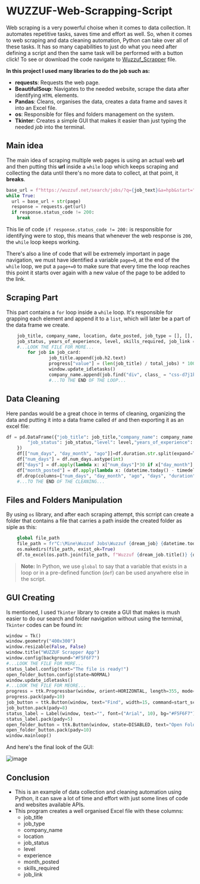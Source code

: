 # WUZZUF-Web-Scrapping-Script
Web scraping is a very powerful choise when it comes to data collection. It automates repetitive tasks, saves time and effort as well. So, when it comes to web scraping and data cleaning automation, Python can take over all of these tasks. It has so many capabilities to just do what you need after defining a script and then the same task will be performed with a button click! To see or download the code navigate to [Wuzzuf_Scrapper](https://github.com/ahmedgalaaali/WUZZUF-Web-Scrapping-Script/blob/main/Wuzzuf_Scrapper.py) file.

**In this project I used many libraries to do the job such as:**
- **requests**: Requests the web page.
- **BeautifulSoup**: Navigates to the needed website, scrape the data after identifying `HTML` elements.
- **Pandas**: Cleans, organises the data, creates a data frame and saves it into an Excel file.
- **os**: Responsible for files and folders management on the system.
- **Tkinter**: Creates a simple GUI that makes it easier than just typing the needed *job* into the terminal.

## Main idea
The main idea of scraping multiple web pages is using an actual web **url** and then putting this **url** inside a `while` loop which keeps scraping and collecting the data until there's no more data to collect, at that point, it **breaks**.
```python
base_url = f"https://wuzzuf.net/search/jobs/?q={job_text}&a=hpb&start="
while True:
  url = base_url + str(page)
  response = requests.get(url)
  if response.status_code != 200:
    break
```
This lie of code `if response.status_code != 200:` is responsible for identifying were to stop, this means that whenever the web response is `200`, the `while` loop keeps working.

There's also a line of code that will be extremely important in page navigation, we must have identified a variable `page=0`, at the end of the `while` loop, we put a `page+=0` to make sure that every time the loop reaches this point it starts over again with a new value of the page to be added to the link.

## Scraping Part
This part contains a `for` loop inside a `while` loop. It's responsible for grapping each element and append it to a `list`, which will later be a part of the data frame we create.
```python
    job_title, company_name, location, date_posted, job_type = [], [], [], [], []
    job_status, years_of_experience, level, skills_required, job_link = [], [], [], [], []
    #...LOOK THE FILE FOR MORE...
        for job in job_card:
                job_title.append(job.h2.text)
                progress["value"] = (len(job_title) / total_jobs) * 100
                window.update_idletasks()
                company_name.append(job.find("div", class_ = "css-d7j1kk").a.text.replace(" -", "").strip())
                #...TO THE END OF THE LOOP...
```

## Data Cleaning
Here pandas would be a great choce in terms of cleaning, organizing the data and putting it into a data frame called `df` and then exporting it as an excel file:
```python
df = pd.DataFrame({"job_title": job_title,"company_name": company_name,"location": location,"duration": date_posted,"job_type": job_type,
        "job_status": job_status,"level": level,"years_of_experience": years_of_experience,"skills_required": skills_required,"job_link": job_link
    })
    df[["num_days", "day_month", "ago"]]=df.duration.str.split(expand=True)
    df["num_days"] = df.num_days.astype(int)
    df["days"] = df.apply(lambda x: x["num_days"]*30 if x["day_month"] == "months" else x["num_days"], axis=1)
    df["month_posted"] = df.apply(lambda x: (datetime.today() - timedelta(days=x["days"])).strftime("%B"), axis=1)
    df.drop(columns=["num_days", "day_month", "ago", "days", "duration"], inplace=True)
    #...TO THE END OF THE CLEANING...
```

## Files and Folders Manipulation
By using `os` library, and after each scraping attempt, this scrript can create a folder that contains a file that carries a path inside the created folder as siple as this:
```python
    global file_path
    file_path = fr"C:\Mine\Wuzzuf Jobs\Wuzzuf {dream_job} {datetime.today().strftime('%d-%m-%Y')}"
    os.makedirs(file_path, exist_ok=True)
    df.to_excel(os.path.join(file_path, f"Wuzzuf {dream_job.title()} {datetime.today().strftime('%d-%m-%Y')}.xlsx"), index=False, header=True)
```
>**Note:** In Python, we use `global` to say that a variable that exists in a loop or in a pre-defined function (`def`) can be used anywhere else in the script.

## GUI Creating
Is mentioned, I used `Tkinter` library to create a GUI that makes is mush easier to do our search and folder navigation without using the terminal, `Tkinter` codes can be found in:
```python
window = Tk()
window.geometry("400x300")
window.resizable(False, False)
window.title("WUZZUF Scrapper App")
window.config(background="#F5F6F7")
#...LOOK THE FILE FOR MORE...
status_label.config(text="The file is ready!")
open_folder_button.config(state=NORMAL)
window.update_idletasks()
#...LOOK THE FILE FOR MEORE...
progress = ttk.Progressbar(window, orient=HORIZONTAL, length=355, mode='determinate')
progress.pack(pady=10)
job_button = ttk.Button(window, text="Find", width=15, command=start_scraping)
job_button.pack(pady=8)
status_label = Label(window, text="", font=("Arial", 10), bg="#F5F6F7")
status_label.pack(pady=5)
open_folder_button = ttk.Button(window, state=DISABLED, text="Open Folder", command=lambda: os.startfile(file_path))
open_folder_button.pack(pady=10)
window.mainloop()
```
And here's the final look of the GUI:

![image](https://github.com/user-attachments/assets/ca051a47-e7a3-4008-ba10-25d9416f42f5)

## Conclusion
- This is an example of data collection and cleaning automation using Python, it can save a lot of time and effort with just some lines of code and websites available APIs.
- This program creates a well organised Excel file with these columns:
  - job_title
  - job_type
  - company_name
  - location
  - job_status
  - level
  - experience
  - month_posted
  - skills_required
  - job_link
